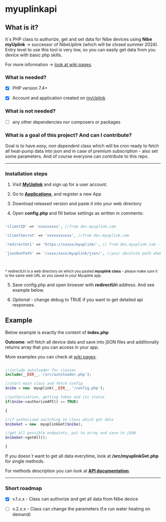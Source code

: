 # myuplinkapi

## What is it?

It`s PHP class to authorize, get and set data for Nibe devices using **Nibe myUplink** -> successor of NibeUplink (which will be closed summer 2024).  Entry level to use this tool is very low, so you can easily get data from you device with basic php skills.

For more information -> [look at wiki pages](https://github.com/PJanisio/myuplinkapi/wiki).

### What is needed?

- [x] PHP version 7.4+

- [x] Account and application created on [myUplink](https://dev.myuplink.com/login)

### What is not needed?

- [ ] any other dependencies nor composers or packages

### What is a goal of this project? And can I contribute?

Goal is to have *easy, non dependent* class which will be cron ready to fetch all heat-pump data into json and in case of premium subscription - also set some parameters. And of course everyone can contribute to this repo.

---

### Installation steps

1. Visit [**MyUplink**](https://myuplink.com/register) and sign up for a user account.

2. Go to [**Applications**](https://dev.myuplink.com/apps), and register a new App

3. Download released version and paste it into your web directory

4. Open **config.php** and fill below settings as written in comments:

```php

'clientID' => 'xxxxxxxxx', //from dev.myuplink.com

'clientSecret' => 'xxxxxxxxxxx', //from dev.myuplink.com

'redirectUri' => 'https://xxxxx/myuplink/', // from dev.myuplink.com - your absolute path where index.php is stored

'jsonOutPath' => '/xxxx/xxxx/myuplink/json/', //your absolute path when you will store json files as well as token.json

  

```

<sub>* redirectUri is a web directory on which you pasted **myuplink class** - please make sure it is the same web URL as you saved in your Myuplink app.</sub>

5. Save config.php and open browser with **redirectUri** address. And see example below.

6. *Optional* - change debug to TRUE if you want to get detailed api responses.

## Example

Below example is exactly the content of **index.php**

**Outcome**: will fetch all device data and save into jSON files and additionally returns array that you can access  in your app.

More examples you can check at [wiki pages](https://github.com/PJanisio/myuplinkapi/wiki).

```php

//include autoloader for classes
include(__DIR__.'/src/autoloader.php');

//start main class and fetch config
$nibe = new  myuplink(__DIR__.'/config.php');

//authorization, getting token and its status
if($nibe->authorizeAPI() == TRUE)

{

//if authorized switching to class which get data
$nibeGet = new  myuplinkGet($nibe);

//get all possible endpoints, put to array and save to jSON
$nibeGet->getAll();

}

```

If you doesn`t want to get all data everytime, look at **/src/myuplinkGet.php** for single methods.

For methods description you can look at [**API documentation**](https://api.myuplink.com/swagger/index.html).

---

### Short roadmap

- [x] v.1.x.x - Class can authorize and get all data from Nibe device

- [ ] v.2.x.x - Class can change the parameters (f.e run water heating on demand)
